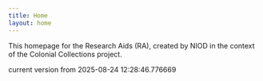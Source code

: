 ```yaml
---
title: Home
layout: home
---
```


This homepage for the Research Aids (RA), created by NIOD in the context of the Colonial Collections project. 


current version from 2025-08-24 12:28:46.776669